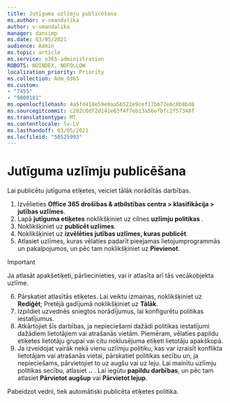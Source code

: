 ```yaml
---
title: Jutīguma uzlīmju publicēšana
ms.author: v-smandalika
author: v-smandalika
manager: dansimp
ms.date: 03/05/2021
audience: Admin
ms.topic: article
ms.service: o365-administration
ROBOTS: NOINDEX, NOFOLLOW
localization_priority: Priority
ms.collection: Adm_O365
ms.custom:
- "7455"
- "9000181"
ms.openlocfilehash: 4a5fd418e59e9aa56522e9cef17bb72e6c8b8bd8
ms.sourcegitcommit: c202c0df2d141e63f4f7eb13a56efbfc2f57348f
ms.translationtype: MT
ms.contentlocale: lv-LV
ms.lasthandoff: 03/05/2021
ms.locfileid: "50525993"
---
```

# <a name="publish-sensitivity-labels"></a>Jutīguma uzlīmju publicēšana

Lai publicētu jutīguma etiķetes, veiciet tālāk norādītās darbības.

1. Izvēlieties **Office 365 drošības & atbilstības centra > klasifikācija > jutības uzlīmes**.
2. Lapā **jutīguma etiķetes** noklikšķiniet uz cilnes **uzlīmju politikas** .
3. Noklikšķiniet uz **publicēt uzlīmes**.
4. Noklikšķiniet uz **izvēlēties jutības uzlīmes, kuras publicēt**. 
5. Atlasiet uzlīmes, kuras vēlaties padarīt pieejamas lietojumprogrammās un pakalpojumos, un pēc tam noklikšķiniet uz **Pievienot**.
> [!IMPORTANT]
> Ja atlasāt apakšetiķeti, pārliecinieties, vai ir atlasīta arī tās vecākobjekta uzlīme.
6. Pārskatiet atlasītās etiķetes. Lai veiktu izmaiņas, noklikšķiniet uz **Rediģēt**; Pretējā gadījumā noklikšķiniet uz **Tālāk**.
7. Izpildiet uzvednēs sniegtos norādījumus, lai konfigurētu politikas iestatījumus.
8. Atkārtojiet šīs darbības, ja nepieciešami dažādi politikas iestatījumi dažādiem lietotājiem vai atrašanās vietām. Piemēram, vēlaties papildu etiķetes lietotāju grupai vai citu noklusējuma etiķeti lietotāju apakškopā.
9. Ja izveidojat vairāk nekā vienu uzlīmju politiku, kas var izraisīt konflikta lietotājam vai atrašanās vietai, pārskatiet politikas secību un, ja nepieciešams, pārvietojiet to uz augšu vai uz leju. Lai mainītu uzlīmju politikas secību, atlasiet **..** . Lai iegūtu **papildu darbības**, un pēc tam atlasiet **Pārvietot augšup** vai **Pārvietot lejup**.

Pabeidzot vedni, tiek automātiski publicēta etiķetes politika.


